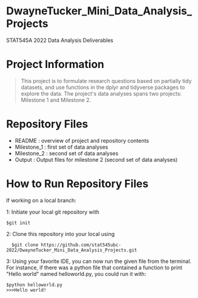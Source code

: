# DwayneTucker_Mini_Data_Analysis_Projects
STAT545A 2022 Data Analysis Deliverables

# Project Information

> This project is to formulate research questions based on partially tidy datasets, and use functions in the dplyr and tidyverse packages to explore the data. The project's data analyses spans two projects: Milestone 1 and Milestone 2. 

# Repository Files
* README : overview of project and repository contents
* Milestone_1 : first set of data analyses 
* Milestone_2 : second set of data analyses
* Output : Output files for milestone 2 (second set of data analyses)


# How to Run Repository Files
If working on a local branch:

1: Initiate your local git repository with
  ```
  $git init
```

2: Clone this repository into your local using
```
  $git clone https://github.com/stat545ubc-2022/DwayneTucker_Mini_Data_Analysis_Projects.git
  ```

3: Using your favorite IDE, you can now run the given file from the terminal. For instance, if there was a python file that contained a function to print "Hello world" named helloworld.py, you could run it with:
  ```
  $python helloworld.py
  >>>Hello world!
  ```
  

